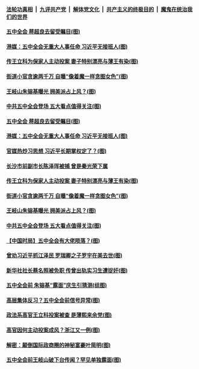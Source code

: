 ####  [法轮功真相](../../../../basic/blob/master/README.md?t=10280203) &nbsp;|&nbsp; [九评共产党](../../../../9ping.md/blob/master/README.md?t=10280203) &nbsp;|&nbsp; [解体党文化](../../../../jtdwh.md/blob/master/README.md?t=10280203)  &nbsp;|&nbsp; [共产主义的终极目的](../../../../gczydzjmd.md/blob/master/README.md?t=10280203) &nbsp;|&nbsp; [魔鬼在统治我们的世界](../../../../mgztzwmdsj.md/blob/master/README.md?t=10280203) 

#### [五中全会 蒋超良去留受瞩目(图)](../pages/p2/950569.md?t=10280203) 

#### [港媒：五中全会无重大人事任命 习近平无接班人(图)](../pages/p2/950533.md?t=10280203) 

#### [传王立科为保家人主动投案 妻子特别漂亮与薄王有染(图)](../pages/p2/950461.md?t=10280203) 

#### [街道小官贪逾两千万 自曝“像着魔一样贪图女色”(图)](../pages/p2/950428.md?t=10280203) 

#### [王岐山朱镕基曝光 拥美派占上风？(图)](../pages/p2/950434.md?t=10280203) 

#### [中共五中全会登场 五大看点值得关注(图)](../pages/p2/950424.md?t=10280203) 


#### [五中全会 蒋超良去留受瞩目(图)](../pages/p2/950569.md?t=10280203) 

#### [港媒：五中全会无重大人事任命 习近平无接班人(图)](../pages/p2/950533.md?t=10280203) 

#### [官媒热炒习思想 习近平长期掌权定了？(图)](../pages/p2/950479.md?t=10280203) 


#### [长沙市前副市长陈泽珲被捕 曾是秦光荣下属](../pages/p2/950486.md?t=10280203) 


#### [传王立科为保家人主动投案 妻子特别漂亮与薄王有染(图)](../pages/p2/950461.md?t=10280203) 

#### [街道小官贪逾两千万 自曝“像着魔一样贪图女色”(图)](../pages/p2/950428.md?t=10280203) 

#### [王岐山朱镕基曝光 拥美派占上风？(图)](../pages/p2/950434.md?t=10280203) 

#### [中共五中全会登场 五大看点值得关注(图)](../pages/p2/950424.md?t=10280203) 

#### [【中国时局】五中全会有大佬陨落？(图)](../pages/p2/950349.md?t=10280203) 

#### [曾劝习近平抓江泽民 罗瑞卿之子罗宇在美去世(图)](../pages/p2/950375.md?t=10280203) 

#### [新华社社长蔡名照被免职 传曾出轨实习生遭捉奸(图)](../pages/p2/950359.md?t=10280203) 

#### [五中全会前 朱镕基“露面”庆生引猜测(组图)](../pages/p2/950342.md?t=10280203) 

#### [高层集体反习？五中全会前信号异常(图)](../pages/p2/950295.md?t=10280203) 

#### [政法系高官王立科投案被查 是薄熙来余党(图)](../pages/p2/950334.md?t=10280203) 

#### [高官因何主动投案成风？浙江又一例(图)](../pages/p2/950291.md?t=10280203) 

#### [解密：颠倒国际政商圈的神秘富豪叶简明(图)](../pages/p2/950269.md?t=10280203) 

#### [五中全会前王岐山破下台传闻？罕见单独露面(图)](../pages/p2/950279.md?t=10280203) 

